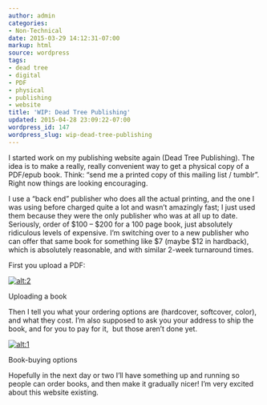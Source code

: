 ```yaml
---
author: admin
categories:
- Non-Technical
date: 2015-03-29 14:12:31-07:00
markup: html
source: wordpress
tags:
- dead tree
- digital
- PDF
- physical
- publishing
- website
title: 'WIP: Dead Tree Publishing'
updated: 2015-04-28 23:09:22-07:00
wordpress_id: 147
wordpress_slug: wip-dead-tree-publishing
---
```

I started work on my publishing website again (Dead Tree Publishing). The idea is to make a really, really convenient way to get a physical copy of a PDF/epub book. Think: “send me a printed copy of this mailing list / tumblr”. Right now things are looking encouraging.

I use a “back end” publisher who does all the actual printing, and the one I was using before charged quite a lot and wasn’t amazingly fast; I just used them because they were the only publisher who was at all up to date. Seriously, order of $100 – $200 for a 100 page book, just absolutely ridiculous levels of expensive. I’m switching over to a new publisher who can offer that same book for something like $7 (maybe $12 in hardback), which is absolutely reasonable, and with similar 2-week turnaround times.

First you upload a PDF:

[![alt:2](https://blog.za3k.com/wp-content/uploads/2015/03/2-300x90.jpg)](https://blog.za3k.com/wp-content/uploads/2015/03/1.jpg)

Uploading a book

Then I tell you what your ordering options are (hardcover, softcover, color), and what they cost. I’m also supposed to ask you your address to ship the book, and for you to pay for it,  but those aren’t done yet.

[![alt:1](https://blog.za3k.com/wp-content/uploads/2015/03/1-300x254.jpg)](https://blog.za3k.com/wp-content/uploads/2015/03/1.jpg)

Book-buying options

Hopefully in the next day or two I’ll have something up and running so people can order books, and then make it gradually nicer! I’m very excited about this website existing.
